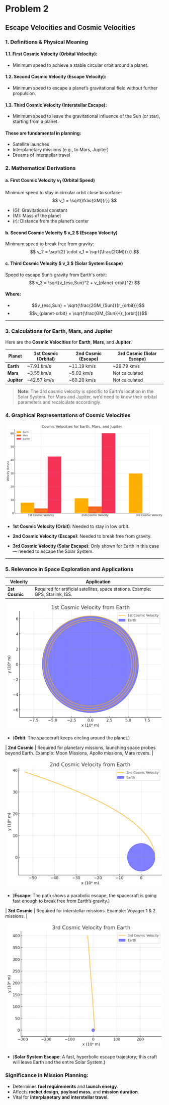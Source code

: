 # Problem 2
## **Escape Velocities and Cosmic Velocities**

### 1. Definitions & Physical Meaning
#### 1.1. **First Cosmic Velocity (Orbital Velocity):**
  - Minimum speed to achieve a stable circular orbit around a planet.
#### 1.2. **Second Cosmic Velocity (Escape Velocity):**
  - Minimum speed to escape a planet’s gravitational field without further propulsion.
#### 1.3. **Third Cosmic Velocity (Interstellar Escape):**
  - Minimum speed to leave the gravitational influence of the Sun (or star), starting from a planet.

#### **These are fundamental in planning:**
- Satellite launches
- Interplanetary missions (e.g., to Mars, Jupiter)
- Dreams of interstellar travel

### 2.  Mathematical Derivations

#### a. First Cosmic Velocity $v_1$ (Orbital Speed)
Minimum speed to stay in circular orbit close to surface:
$$
v_1 = \sqrt{\frac{GM}{r}}
$$
- \(G\): Gravitational constant
- \(M\): Mass of the planet
- \(r\): Distance from the planet’s center

#### b. Second Cosmic Velocity $ v_2 $ (Escape Velocity)
Minimum speed to break free from gravity:
$$
v_2 = \sqrt{2} \cdot v_1 = \sqrt{\frac{2GM}{r}}
$$

#### c. Third Cosmic Velocity $ v_3 $ (Solar System Escape)
Speed to escape Sun’s gravity from Earth's orbit:
$$
v_3 = \sqrt{v_{esc,Sun}^2 + v_{planet-orbit}^2}
$$
#### Where:
- $$v_{esc,Sun} = \sqrt{\frac{2GM_{Sun}}{r_{orbit}}}$$
- $$v_{planet-orbit} = \sqrt{\frac{GM_{Sun}}{r_{orbit}}}$$

---

### **3. Calculations for Earth, Mars, and Jupiter**

Here are the **Cosmic Velocities** for **Earth**, **Mars**, and **Jupiter**.

| Planet   | 1st Cosmic (Orbital) | 2nd Cosmic (Escape) | 3rd Cosmic (Solar Escape) |
|----------|----------------------|----------------------|----------------------------|
| **Earth**   | ~7.91 km/s               | ~11.19 km/s               | ~29.79 km/s                      |
| **Mars**    | ~3.55 km/s               | ~5.02 km/s                | Not calculated                   |
| **Jupiter** | ~42.57 km/s              | ~60.20 km/s               | Not calculated                   |

> **Note**: The 3rd cosmic velocity is specific to Earth’s location in the Solar System. For Mars and Jupiter, we’d need to know their orbital parameters and recalculate accordingly.

### 4. **Graphical Representations of Cosmic Velocities**

![alt text](<Cosmic Velocities For Earth, Mars, And Jupiter-1.png>)

- **1st Cosmic Velocity (Orbit)**: Needed to stay in low orbit.

- **2nd Cosmic Velocity (Escape)**: Needed to break free from gravity.

- **3rd Cosmic Velocity (Solar Escape)**: Only shown for Earth in this case — needed to escape the Solar System.

---

###  **5. Relevance in Space Exploration and Applications**


| Velocity | Application |
|----------|-------------|
| **1st Cosmic** | Required for artificial satellites, space stations. Example: GPS, Starlink, ISS.|

![alt text](<1st Cosmic Velocity From Earth.png>)

- (**Orbit**: The spacecraft keeps circling around the planet.)

| **2nd Cosmic** | Required for planetary missions, launching space probes beyond Earth.  Example: Moon Missions, Apollo missions, Mars rovers. |

![alt text](<2nd Cosmic Velocity From Earth.png>)

- (**Escape**: The path shows a parabolic escape, the spacecraft is going fast enough to break free from Earth’s gravity.)

| **3rd Cosmic** | Required for interstellar missions. Example: Voyager 1 & 2 missions. |

![alt text](<3rd Cosmic Velocity From Earth.png>)

- (**Solar System Escape**: A fast, hyperbolic escape trajectory; this craft will leave Earth and the entire Solar System.)


### **Significance in Mission Planning**:
- Determines **fuel requirements** and **launch energy**.
- Affects **rocket design**, **payload mass**, and **mission duration**.
- Vital for **interplanetary and interstellar travel**.


